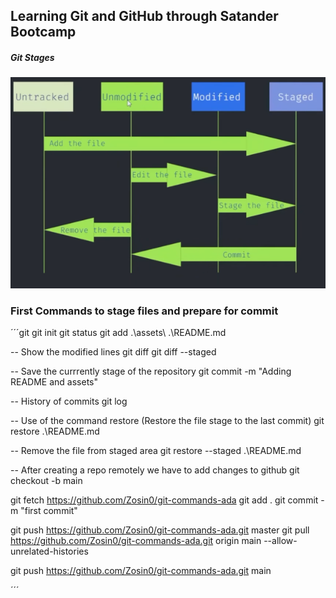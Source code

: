 ## Learning Git and GitHub through Satander Bootcamp

<h5>Git Stages</h5>

![Stages](assets/image.png)

### First Commands to stage files and prepare for commit

´´´git
git init
git status
git add .\assets\ .\README.md

-- Show the modified lines
git diff
git diff --staged

-- Save the currrently stage of the repository
git commit -m "Adding README and assets"

-- History of commits
git log

-- Use of the command restore (Restore the file stage to the last commit)
git restore .\README.md 

-- Remove the file from staged area
git restore --staged .\README.md

-- After creating a repo remotely we have to add changes to github
git checkout -b main

git fetch https://github.com/Zosin0/git-commands-ada
git add .
git commit -m "first commit"

git push https://github.com/Zosin0/git-commands-ada.git master
git pull https://github.com/Zosin0/git-commands-ada.git origin main --allow-unrelated-histories

git push https://github.com/Zosin0/git-commands-ada.git main

´´´

